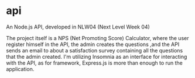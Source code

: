 # api
An Node.js API, developed in NLW04 (Next Level Week 04)

The project itself is a NPS (Net Promoting Score) Calculator, where the user register himself in the API, the admin creates the questions ,and the API sends an email to about a satisfaction survey containing all the questions that the admin created.
I'm utilizing Insomnia as an interface for interacting with the API, as for framework, Express.js is more than enough to run the application.
